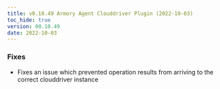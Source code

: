 ```yaml
---
title: v0.10.49 Armory Agent Clouddriver Plugin (2022-10-03)
toc_hide: true
version: 00.10.49
date: 2022-10-03
---
```


### Fixes

* Fixes an issue which prevented operation results from arriving to the correct clouddriver instance
